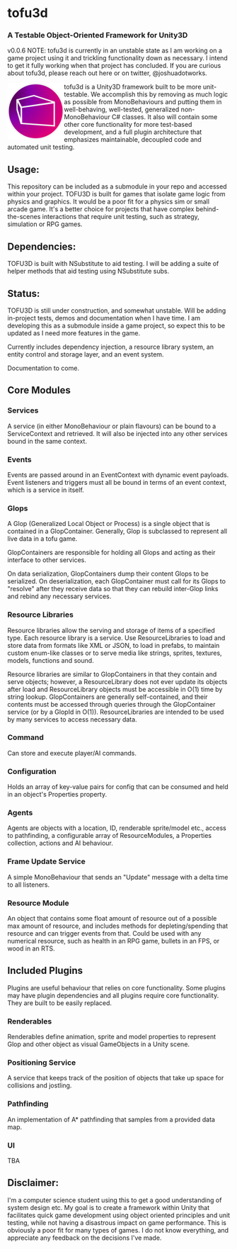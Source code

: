 # tofu3d
### A Testable Object-Oriented Framework for Unity3D 

v0.0.6
NOTE: tofu3d is currently in an unstable state as I am working on a game project using it and trickling functionality down as necessary. I intend to get it fully working when that project has concluded. If you are curious about tofu3d, please reach out here or on twitter, @joshuadotworks.

<img align="left" width=128 height=128 src="./TOFULogoSmall.png" alt="tofu3d">

tofu3d is a Unity3D framework built to be more unit-testable. We accomplish this by removing as much logic as possible from MonoBehaviours and putting them in well-behaving, well-tested, generalized non-MonoBehaviour C# classes. It also will contain some other core functionality for more test-based development, and a full plugin architecture that emphasizes maintainable, decoupled code and automated unit testing.

## Usage:
This repository can be included as a submodule in your repo and accessed within your project.
TOFU3D is built for games that isolate game logic from physics and graphics. It would be a poor fit for a physics sim or small arcade game. It's a better choice for projects that have complex behind-the-scenes interactions that require unit testing, such as strategy, simulation or RPG games.

## Dependencies:
TOFU3D is built with NSubstitute to aid testing. I will be adding a suite of helper methods that aid testing using NSubstitute subs.

## Status:
TOFU3D is still under construction, and somewhat unstable. Will be adding in-project tests, demos and documentation when I have time. I am developing this as a submodule inside a game project, so expect this to be updated as I need more features in the game.

Currently includes dependency injection, a resource library system, an entity control and storage layer, and an event system.

Documentation to come.

## Core Modules

### Services
A service (in either MonoBehaviour or plain flavours) can be bound to a ServiceContext and retrieved. It will also be injected into any other services bound in the same context.

### Events
Events are passed around in an EventContext with dynamic event payloads. Event listeners and triggers must all be bound in terms of an event context, which is a service in itself.

### Glops
A Glop (Generalized Local Object or Process) is a single object that is contained in a GlopContainer. Generally, Glop is subclassed to represent all live data in a tofu game.

GlopContainers are responsible for holding all Glops and acting as their interface to other services.

On data serialization, GlopContainers dump their content Glops to be serialized. On deserialization, each GlopContainer must call for its Glops to "resolve" after they receive data so that they can rebuild inter-Glop links and rebind any necessary services.

### Resource Libraries
Resource libraries allow the serving and storage of items of a specified type. Each resource library is a service. 
Use ResourceLibraries to load and store data from formats like XML or JSON, to load in prefabs, to maintain custom enum-like classes or to serve media like strings, sprites, textures, models, functions and sound.

Resource libraries are similar to GlopContainers in that they contain and serve objects; however, a ResourceLibrary does not ever update its objects after load and ResourceLibrary objects must be accessible in O(1) time by string lookup. GlopContainers are generally self-contained, and their contents must be accessed through queries through the GlopContainer service (or by a GlopId in O(1)). ResourceLibraries are intended to be used by many services to access necessary data.

### Command
Can store and execute player/AI commands.

### Configuration
Holds an array of key-value pairs for config that can be consumed and held in an object's Properties property.

### Agents
Agents are objects with a location, ID, renderable sprite/model etc., access to pathfinding, a configurable array of ResourceModules, a Properties collection, actions and AI behaviour. 

### Frame Update Service
A simple MonoBehaviour that sends an "Update" message with a delta time to all listeners.

### Resource Module
An object that contains some float amount of resource out of a possible max amount of resource, and includes methods for depleting/spending that resource and can trigger events from that. Could be used with any numerical resource, such as health in an RPG game, bullets in an FPS, or wood in an RTS.

## Included Plugins
Plugins are useful behaviour that relies on core functionality. Some plugins may have plugin dependencies and all plugins require core functionality. They are built to be easily replaced.

### Renderables
Renderables define animation, sprite and model properties to represent Glop and other object as visual GameObjects in a Unity scene.

### Positioning Service
A service that keeps track of the position of objects that take up space for collisions and jostling.

### Pathfinding
An implementation of A* pathfinding that samples from a provided data map.

### UI
TBA

## Disclaimer:
I'm a computer science student using this to get a good understanding of system design etc. My goal is to create a framework within Unity that facilitates quick game development using object oriented principles and unit testing, while not having a disastrous impact on game performance. This is obviously a poor fit for many types of games. I do not know everything, and appreciate any feedback on the decisions I've made.
